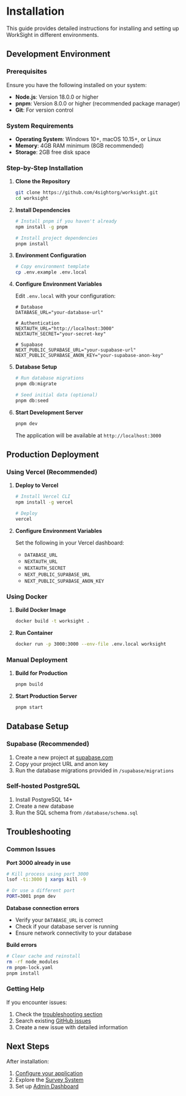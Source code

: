 # Installation

This guide provides detailed instructions for installing and setting up
WorkSight in different environments.

## Development Environment

### Prerequisites

Ensure you have the following installed on your system:

- **Node.js**: Version 18.0.0 or higher
- **pnpm**: Version 8.0.0 or higher (recommended package manager)
- **Git**: For version control

### System Requirements

- **Operating System**: Windows 10+, macOS 10.15+, or Linux
- **Memory**: 4GB RAM minimum (8GB recommended)
- **Storage**: 2GB free disk space

### Step-by-Step Installation

1. **Clone the Repository**

   ```bash
   git clone https://github.com/4sightorg/worksight.git
   cd worksight
   ```

2. **Install Dependencies**

   ```bash
   # Install pnpm if you haven't already
   npm install -g pnpm

   # Install project dependencies
   pnpm install
   ```

3. **Environment Configuration**

   ```bash
   # Copy environment template
   cp .env.example .env.local
   ```

4. **Configure Environment Variables**

   Edit `.env.local` with your configuration:

   ```env
   # Database
   DATABASE_URL="your-database-url"

   # Authentication
   NEXTAUTH_URL="http://localhost:3000"
   NEXTAUTH_SECRET="your-secret-key"

   # Supabase
   NEXT_PUBLIC_SUPABASE_URL="your-supabase-url"
   NEXT_PUBLIC_SUPABASE_ANON_KEY="your-supabase-anon-key"
   ```

5. **Database Setup**

   ```bash
   # Run database migrations
   pnpm db:migrate

   # Seed initial data (optional)
   pnpm db:seed
   ```

6. **Start Development Server**

   ```bash
   pnpm dev
   ```

   The application will be available at `http://localhost:3000`

## Production Deployment

### Using Vercel (Recommended)

1. **Deploy to Vercel**

   ```bash
   # Install Vercel CLI
   npm install -g vercel

   # Deploy
   vercel
   ```

2. **Configure Environment Variables**

   Set the following in your Vercel dashboard:
   - `DATABASE_URL`
   - `NEXTAUTH_URL`
   - `NEXTAUTH_SECRET`
   - `NEXT_PUBLIC_SUPABASE_URL`
   - `NEXT_PUBLIC_SUPABASE_ANON_KEY`

### Using Docker

1. **Build Docker Image**

   ```bash
   docker build -t worksight .
   ```

2. **Run Container**

   ```bash
   docker run -p 3000:3000 --env-file .env.local worksight
   ```

### Manual Deployment

1. **Build for Production**

   ```bash
   pnpm build
   ```

2. **Start Production Server**

   ```bash
   pnpm start
   ```

## Database Setup

### Supabase (Recommended)

1. Create a new project at [supabase.com](https://supabase.com)
2. Copy your project URL and anon key
3. Run the database migrations provided in `/supabase/migrations`

### Self-hosted PostgreSQL

1. Install PostgreSQL 14+
2. Create a new database
3. Run the SQL schema from `/database/schema.sql`

## Troubleshooting

### Common Issues

**Port 3000 already in use**

```bash
# Kill process using port 3000
lsof -ti:3000 | xargs kill -9

# Or use a different port
PORT=3001 pnpm dev
```

**Database connection errors**

- Verify your `DATABASE_URL` is correct
- Check if your database server is running
- Ensure network connectivity to your database

**Build errors**

```bash
# Clear cache and reinstall
rm -rf node_modules
rm pnpm-lock.yaml
pnpm install
```

### Getting Help

If you encounter issues:

1. Check the [troubleshooting section](../api/overview.md)
2. Search existing
   [GitHub issues](https://github.com/4sightorg/worksight/issues)
3. Create a new issue with detailed information

## Next Steps

After installation:

1. [Configure your application](./configuration.md)
2. Explore the [Survey System](./survey-system.md)
3. Set up [Admin Dashboard](./admin-dashboard.md)
